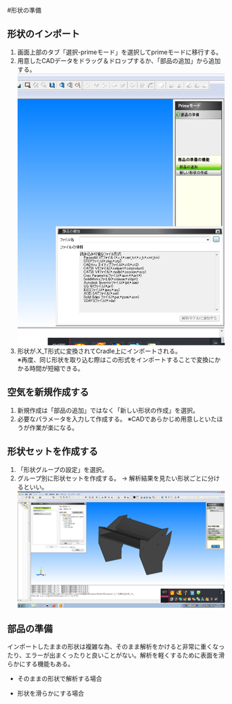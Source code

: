 #形状の準備
## 形状のインポート
1. 画面上部のタブ「選択-primeモード」を選択してprimeモードに移行する。
2. 用意したCADデータをドラッグ＆ドロップするか、「部品の追加」から追加する。  
![importCAD](https://github.com/KIT-formula/Cradle/blob/image/importCAD.jpg)
3. 形状が.X_T形式に変換されてCradle上にインポートされる。  
※再度、同じ形状を取り込む際はこの形式をインポートすることで変換にかかる時間が短縮できる。

## 空気を新規作成する
1. 新規作成は「部品の追加」ではなく「新しい形状の作成」を選択。
2. 必要なパラメータを入力して作成する。
※CADであらかじめ用意しといたほうが作業が楽になる。

## 形状セットを作成する
1. 「形状グループの設定」を選択。
2. グループ別に形状セットを作成する。 → 解析結果を見たい形状ごとに分けるといい。  
![group](https://github.com/KIT-formula/Cradle/blob/image/gropesetting.jpg)

## 部品の準備
インポートしたままの形状は複雑な為、そのまま解析をかけると非常に重くなったり、エラーが出まくったりと良いことがない。解析を軽くするために表面を滑らかにする機能もある。  
- そのままの形状で解析する場合

- 形状を滑らかにする場合
